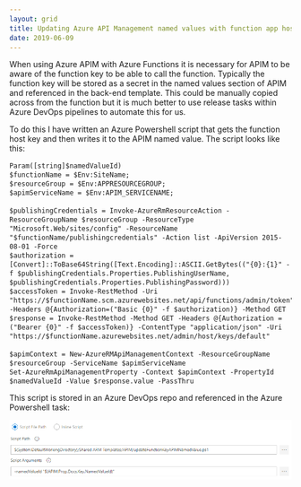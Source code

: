 ```yaml
---
layout: grid
title: Updating Azure API Management named values with function app host key
date: 2019-06-09
---
```


When using Azure APIM with Azure Functions it is necessary for APIM to be aware of the function key to be able to call the function. Typically the function key will be stored as a secret in the named values section of APIM and referenced in the back-end template. This could be manually copied across from the function but it is much better to use release tasks within Azure DevOps pipelines to automate this for us.

To do this I have written an Azure Powershell script that gets the function host key and then writes it to the APIM named value. The script looks like this:

~~~
Param([string]$namedValueId)
$functionName = $Env:SiteName;
$resourceGroup = $Env:APPRESOURCEGROUP;
$apimServiceName = $Env:APIM_SERVICENAME;

$publishingCredentials = Invoke-AzureRmResourceAction -ResourceGroupName $resourceGroup -ResourceType "Microsoft.Web/sites/config" -ResourceName "$functionName/publishingcredentials" -Action list -ApiVersion 2015-08-01 -Force
$authorization = [Convert]::ToBase64String([Text.Encoding]::ASCII.GetBytes(("{0}:{1}" -f $publishingCredentials.Properties.PublishingUserName, $publishingCredentials.Properties.PublishingPassword)))
$accessToken = Invoke-RestMethod -Uri "https://$functionName.scm.azurewebsites.net/api/functions/admin/token" -Headers @{Authorization=("Basic {0}" -f $authorization)} -Method GET
$response = Invoke-RestMethod -Method GET -Headers @{Authorization = ("Bearer {0}" -f $accessToken)} -ContentType "application/json" -Uri "https://$functionName.azurewebsites.net/admin/host/keys/default"

$apimContext = New-AzureRMApiManagementContext -ResourceGroupName $resourceGroup -ServiceName $apimServiceName
Set-AzureRmApiManagementProperty -Context $apimContext -PropertyId $namedValueId -Value $response.value -PassThru 
~~~

This script is stored in an Azure DevOps repo and referenced in the Azure Powershell task:

![](/assets/images/devops.png)